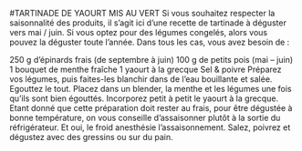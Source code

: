 #TARTINADE DE YAOURT MIS AU VERT
Si vous souhaitez respecter la saisonnalité des produits, il s’agit ici d’une recette de tartinade à déguster vers mai / juin. Si vous optez pour des légumes congelés, alors vous pouvez la déguster toute l’année. Dans tous les cas, vous avez besoin de :

250 g d’épinards frais (de septembre à juin)
100 g de petits pois (mai – juin)
1 bouquet de menthe fraîche
1 yaourt à la grecque
Sel & poivre
Préparez vos légumes, puis faites-les blanchir dans de l’eau bouillante et salée. Egouttez le tout. Placez dans un blender, la menthe et les légumes une fois qu’ils sont bien égouttés. Incorporez petit à petit le yaourt à la grecque. Etant donné que cette préparation doit rester au frais, pour être dégustée à bonne température, on vous conseille d’assaisonner plutôt à la sortie du réfrigérateur. Et oui, le froid anesthésie l’assaisonnement. Salez, poivrez et dégustez avec des gressins ou sur du pain.
